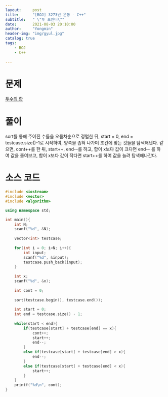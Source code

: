 ```yaml
---
layout:     post
title:      "[BOJ] 3273번 운동 - C++"
subtitle:   " \"투 포인터\""
date:       2021-08-03 20:10:00
author:     "Yongmin"
header-img: "img/gyul.jpg"
catalog: true
tags:
    - BOJ
    - C++
  
---
```


# 문제
[두수의 합](https://www.acmicpc.net/problem/3273)

# 풀이

sort를 통해 주어진 수들을 오름차순으로 정렬한 뒤, start = 0, end = testcase.size()-1로 시작하여, 양쪽을 좁혀 나가며 조건에 맞는 것들을 탐색해낸다.
같으면, cont++를 한 뒤, start++, end--를 하고, 합이 x보다 값이 크다면 end-- 를 하여 값을 줄여보고, 합이 x보다 값이 작다면 start++를 하여 값을 늘려 탐색해나간다.

# 소스 코드

```c++
#include <iostream>
#include <vector>
#include <algorithm>

using namespace std;

int main(){
    int N;
    scanf("%d", &N);
    
    vector<int> testcase;
    
    for(int i = 0; i<N; i++){
        int input;
        scanf("%d", &input);
        testcase.push_back(input);
    }
    
    int x;
    scanf("%d", &x);
    
    int cont = 0;
    
    sort(testcase.begin(), testcase.end());
    
    int start = 0;
    int end = testcase.size() - 1;
    
    while(start < end){
        if(testcase[start] + testcase[end] == x){
            cont++;
            start++;
            end--;
        }
        else if(testcase[start] + testcase[end] > x){
            end--;
        }
        else if(testcase[start] + testcase[end] < x){
            start++;
        }
    }
    printf("%d\n", cont);
}
```

